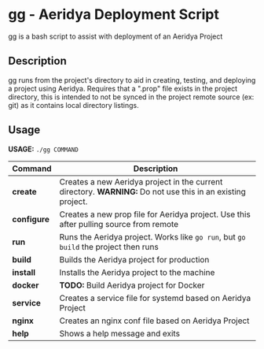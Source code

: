 # gg - Aeridya Deployment Script

gg is a bash script to assist with deployment of an Aeridya Project

## Description 

gg runs from the project's directory to aid in creating, testing, and deploying a project using Aeridya. 
Requires that a ".prop" file exists in the project directory, this is intended to not be synced in the project remote source (ex: git) as it contains local directory listings.  


## Usage

**USAGE:** `./gg COMMAND`

Command | Description
--- | ---  
**create** | Creates a new Aeridya project in the current directory.  **WARNING:** Do not use this in an existing project.
**configure** | Creates a new prop file for Aeridya project.  Use this after pulling source from remote
**run** | Runs the Aeridya project.  Works like `go run`, but `go build` the project then runs
**build** | Builds the Aeridya project for production
**install** | Installs the Aeridya project to the machine
**docker** | **TODO:**  Build Aeridya project for Docker
**service** | Creates a service file for systemd based on Aeridya Project
**nginx** | Creates an nginx conf file based on Aeridya Project
**help** | Shows a help message and exits

